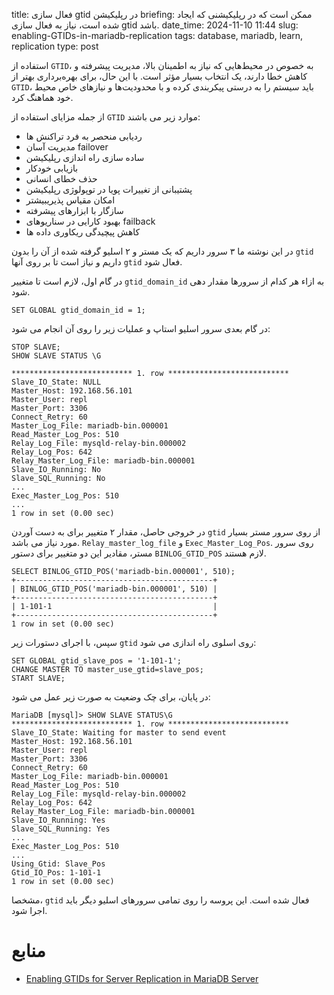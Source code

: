 title: فعال سازی gtid در رپلیکیشن
briefing: ممکن است که در رپلیکیشنی که ایجاد شده است، نیاز به فعال سازی gtid باشد.
date_time: 2024-11-10 11:44
slug: enabling-GTIDs-in-mariadb-replication
tags: database, mariadb, learn, replication
type: post

استفاده از `GTID`، به خصوص در محیط‌هایی که نیاز به اطمینان بالا، مدیریت پیشرفته و کاهش خطا دارند، یک انتخاب
بسیار مؤثر است. با این حال، برای بهره‌برداری بهتر از `GTID`، باید سیستم را به درستی پیکربندی کرده و 
با محدودیت‌ها و نیازهای خاص محیط خود هماهنگ کرد.

از جمله مزایای استفاده از `GTID` موارد زیر می باشند:

 - ردیابی منحصر به فرد تراکنش ها
 - مدیریت آسان failover
 - ساده سازی راه اندازی رپلیکیشن
 - بازیابی خودکار
 - حذف خطای انسانی
 - پشتیبانی از تغییرات پویا در توپولوژی رپلیکیشن
 - امکان مقیاس پذیریبیشتر
 - سازگار با ابزارهای پیشرفته
 - بهبود کارایی در سناریوهای failback
 - کاهش پیچیدگی ریکاوری داده ها

 در این نوشته ما ۳ سرور داریم که یک مستر و ۲ اسلیو گرفته شده از آن را بدون `gtid` داریم و نیاز است تا بر
 روی آنها `gtid` فعال شود.
 
در گام اول، لازم است تا متغییر `gtid_domain_id` به ازاء هر کدام از سرورها مقدار دهی شود.

    SET GLOBAL gtid_domain_id = 1;

در گام بعدی سرور اسلیو استاپ و عملیات زیر را روی آن انجام می شود:

    STOP SLAVE;
    SHOW SLAVE STATUS \G

    *************************** 1. row ***************************
    Slave_IO_State: NULL
    Master_Host: 192.168.56.101
    Master_User: repl
    Master_Port: 3306
    Connect_Retry: 60
    Master_Log_File: mariadb-bin.000001
    Read_Master_Log_Pos: 510
    Relay_Log_File: mysqld-relay-bin.000002
    Relay_Log_Pos: 642
    Relay_Master_Log_File: mariadb-bin.000001
    Slave_IO_Running: No
    Slave_SQL_Running: No
    ...
    Exec_Master_Log_Pos: 510
    ...
    1 row in set (0.00 sec)

در خروجی حاصل، مقدار ۲ متغییر برای به دست آوردن `gtid` از روی سرور مستر بسیار مورد نیاز می باشد. 
`Relay_master_log_file` و `Exec_Master_Log_Pos`. روی سرور مستر، مقادیر این دو متغییر برای دستور
`BINLOG_GTID_POS` لازم هستند.

    SELECT BINLOG_GTID_POS('mariadb-bin.000001', 510);
    +--------------------------------------------+
    | BINLOG_GTID_POS('mariadb-bin.000001', 510) |
    +--------------------------------------------+
    | 1-101-1                                    |
    +--------------------------------------------+
    1 row in set (0.00 sec)

سپس، با اجرای دستورات زیر `gtid` روی اسلوی راه اندازی می شود:

    SET GLOBAL gtid_slave_pos = '1-101-1';
    CHANGE MASTER TO master_use_gtid=slave_pos;
    START SLAVE;

در پایان، برای چک وضعیت به صورت زیر عمل می شود:

    MariaDB [mysql]> SHOW SLAVE STATUS\G
    *************************** 1. row ***************************
    Slave_IO_State: Waiting for master to send event
    Master_Host: 192.168.56.101
    Master_User: repl
    Master_Port: 3306
    Connect_Retry: 60
    Master_Log_File: mariadb-bin.000001
    Read_Master_Log_Pos: 510
    Relay_Log_File: mysqld-relay-bin.000002
    Relay_Log_Pos: 642
    Relay_Master_Log_File: mariadb-bin.000001
    Slave_IO_Running: Yes
    Slave_SQL_Running: Yes
    ...
    Exec_Master_Log_Pos: 510
    ...
    Using_Gtid: Slave_Pos
    Gtid_IO_Pos: 1-101-1
    1 row in set (0.00 sec)

مشخصا، `gtid` فعال شده است. این پروسه را روی تمامی سرورهای اسلیو دیگر باید اجرا شود.

# منابع
 - [Enabling GTIDs for Server Replication in MariaDB Server](https://mariadb.com/resources/blog/enabling-gtids-for-server-replication-in-mariadb-server-10-2/)